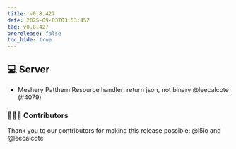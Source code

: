 ```yaml
---
title: v0.8.427
date: 2025-09-03T03:53:45Z
tag: v0.8.427
prerelease: false
toc_hide: true
---
```


## 💻 Server

- Meshery Patthern Resource handler: return json, not binary @leecalcote (#4079)

### 👨🏽‍💻 Contributors

Thank you to our contributors for making this release possible:
@l5io and @leecalcote

